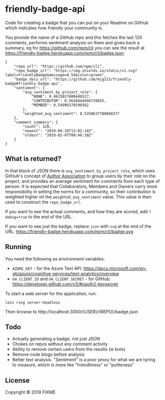 # friendly-badge-api

Code for creating a badge that you can put on your Readme on GitHub which indicates how friendly your community is.

You provide the name of a GitHub repo and this fetches the last 120 comments, performs sentiment analysis on them 
and gives back a summary, eg for https://github.com/npm/cli you can see the result at https://friendly-badge.herokuapp.com/npm/cli/badge.json:

```
{
    "repo_url": "https://github.com/npm/cli",
    "repo_badge_url": "https://img.shields.io/static/v1.svg?label=FriendlyBadge&message=0.54&color=green",
    "badge_docs_url": "https://github.com/mjg123/friendly-badge#friendly-badge-api",
    "sentiment": {
        "avg_sentiment_by_project_role": {
            "NONE": 0.4615027400446527,
            "CONTRIBUTOR": 0.5628444494739655,
            "MEMBER": 0.54096370190382
        },
        "weighted_avg_sentiment": 0.5358637780868377
    },
    "comment_summary": {
        "count": 120,
        "newest": "2019-06-18T13:02:14Z",
        "oldest": "2019-02-07T00:46:10Z"
    }
}
```

## What is returned?

In that block of JSON there is `avg_sentiment_by_project_role`, which uses GitHub's concept of [Author Association](https://developer.github.com/v4/enum/commentauthorassociation/) to group users by their role on the project, and provides an average sentiment for comments from each type of person. It is expected that Collaborators, Members and Owners carry more responsibility in setting the norms for a community, so their contribution is weighted higher int the `weighted_avg_sentiment` value. This value is then used to construct the `repo_badge_url`.

If you want to see the actual comments, and how they are scored, add `?debug=true` to the end of the URL.

If you want to see just the badge, replace `json` with `svg` at the end of the URL: https://friendly-badge.herokuapp.com/npm/cli/badge.svg

## Running

You need the following as environment variables:

  - `AZURE_KEY` - for the Azure Text API: https://docs.microsoft.com/en-gb/azure/cognitive-services/text-analytics/overview
  - `GH_CLIENT_ID` and `GH_CLIENT_SECRET` - for GitHub: https://developer.github.com/v3/#oauth2-keysecret

To start a web server for the application, run:

    lein ring server-headless
	
Then browse to http://localhost:3000/{USER}/{REPO}/badge.json

## Todo

  - Actually generating a badge, not just JSON
  - Chokes on repos without any comment activity
  - Ability to remove certain users from the results (ie bots)
  - Remove code blogs before analysis
  - Better text analysis. "Sentiment" is a poor proxy for what we are tyring to measure, which is more like "friendliness" or "politeness"
  
## License

Copyright © 2019 FIXME
